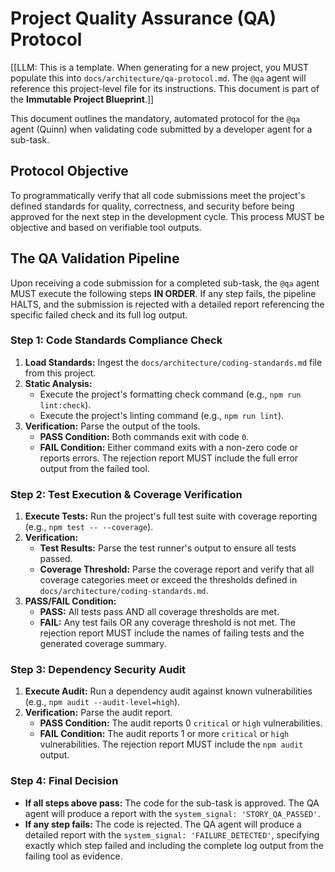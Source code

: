 # Project Quality Assurance (QA) Protocol

[[LLM: This is a template. When generating for a new project, you MUST populate this into `docs/architecture/qa-protocol.md`. The `@qa` agent will reference this project-level file for its instructions. This document is part of the **Immutable Project Blueprint**.]]

This document outlines the mandatory, automated protocol for the `@qa` agent (Quinn) when validating code submitted by a developer agent for a sub-task.

## Protocol Objective

To programmatically verify that all code submissions meet the project's defined standards for quality, correctness, and security before being approved for the next step in the development cycle. This process MUST be objective and based on verifiable tool outputs.

## The QA Validation Pipeline

Upon receiving a code submission for a completed sub-task, the `@qa` agent MUST execute the following steps **IN ORDER**. If any step fails, the pipeline HALTS, and the submission is rejected with a detailed report referencing the specific failed check and its full log output.

### Step 1: Code Standards Compliance Check

1.  **Load Standards:** Ingest the `docs/architecture/coding-standards.md` file from this project.
2.  **Static Analysis:**
    *   Execute the project's formatting check command (e.g., `npm run lint:check`).
    *   Execute the project's linting command (e.g., `npm run lint`).
3.  **Verification:** Parse the output of the tools.
    - **PASS Condition:** Both commands exit with code `0`.
    - **FAIL Condition:** Either command exits with a non-zero code or reports errors. The rejection report MUST include the full error output from the failed tool.

### Step 2: Test Execution & Coverage Verification

1.  **Execute Tests:** Run the project's full test suite with coverage reporting (e.g., `npm test -- --coverage`).
2.  **Verification:**
    - **Test Results:** Parse the test runner's output to ensure all tests passed.
    - **Coverage Threshold:** Parse the coverage report and verify that all coverage categories meet or exceed the thresholds defined in `docs/architecture/coding-standards.md`.
3.  **PASS/FAIL Condition:**
    - **PASS:** All tests pass AND all coverage thresholds are met.
    - **FAIL:** Any test fails OR any coverage threshold is not met. The rejection report MUST include the names of failing tests and the generated coverage summary.

### Step 3: Dependency Security Audit

1.  **Execute Audit:** Run a dependency audit against known vulnerabilities (e.g., `npm audit --audit-level=high`).
2.  **Verification:** Parse the audit report.
    - **PASS Condition:** The audit reports 0 `critical` or `high` vulnerabilities.
    - **FAIL Condition:** The audit reports 1 or more `critical` or `high` vulnerabilities. The rejection report MUST include the `npm audit` output.

### Step 4: Final Decision

- **If all steps above pass:** The code for the sub-task is approved. The QA agent will produce a report with the `system_signal: 'STORY_QA_PASSED'`.
- **If any step fails:** The code is rejected. The QA agent will produce a detailed report with the `system_signal: 'FAILURE_DETECTED'`, specifying exactly which step failed and including the complete log output from the failing tool as evidence.
